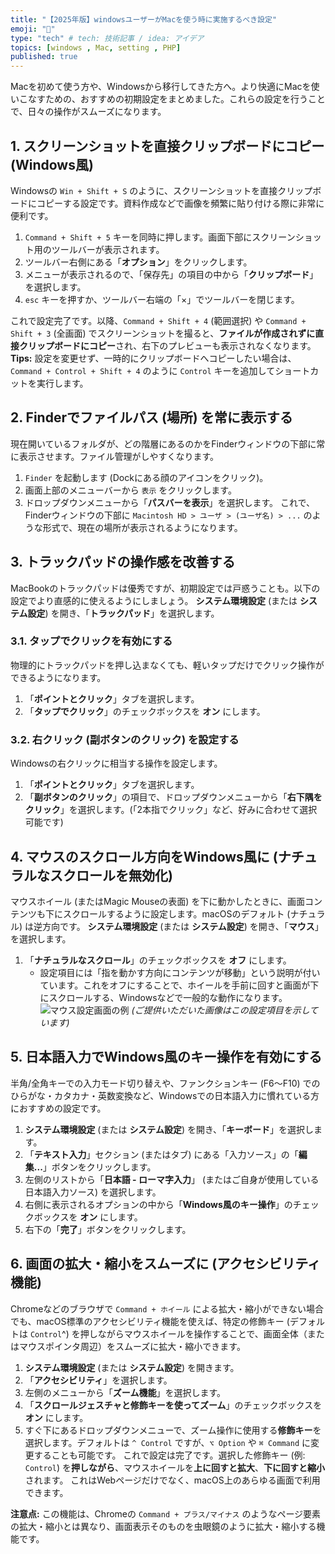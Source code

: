 ```yaml
---
title: "【2025年版】windowsユーザーがMacを使う時に実施するべき設定"
emoji: "🍎"
type: "tech" # tech: 技術記事 / idea: アイデア
topics: [windows , Mac, setting , PHP]
published: true
---
```


Macを初めて使う方や、Windowsから移行してきた方へ。より快適にMacを使いこなすための、おすすめの初期設定をまとめました。これらの設定を行うことで、日々の操作がスムーズになります。

## 1. スクリーンショットを直接クリップボードにコピー (Windows風)
Windowsの `Win + Shift + S` のように、スクリーンショットを直接クリップボードにコピーする設定です。資料作成などで画像を頻繁に貼り付ける際に非常に便利です。

1.  `Command + Shift + 5` キーを同時に押します。画面下部にスクリーンショット用のツールバーが表示されます。
2.  ツールバー右側にある「**オプション**」をクリックします。
3.  メニューが表示されるので、「保存先」の項目の中から「**クリップボード**」を選択します。
4.  `esc` キーを押すか、ツールバー右端の「×」でツールバーを閉じます。

これで設定完了です。以降、`Command + Shift + 4` (範囲選択) や `Command + Shift + 3` (全画面) でスクリーンショットを撮ると、**ファイルが作成されずに直接クリップボードにコピー**され、右下のプレビューも表示されなくなります。
**Tips:** 設定を変更せず、一時的にクリップボードへコピーしたい場合は、`Command + Control + Shift + 4` のように `Control` キーを追加してショートカットを実行します。

## 2. Finderでファイルパス (場所) を常に表示する
現在開いているフォルダが、どの階層にあるのかをFinderウィンドウの下部に常に表示させます。ファイル管理がしやすくなります。

1.  `Finder` を起動します (Dockにある顔のアイコンをクリック)。
2.  画面上部のメニューバーから `表示` をクリックします。
3.  ドロップダウンメニューから「**パスバーを表示**」を選択します。
これで、Finderウィンドウの下部に `Macintosh HD > ユーザ > (ユーザ名) > ...` のような形式で、現在の場所が表示されるようになります。

## 3. トラックパッドの操作感を改善する
MacBookのトラックパッドは優秀ですが、初期設定では戸惑うことも。以下の設定でより直感的に使えるようにしましょう。
**システム環境設定** (または **システム設定**) を開き、「**トラックパッド**」を選択します。

### 3.1. タップでクリックを有効にする
物理的にトラックパッドを押し込まなくても、軽いタップだけでクリック操作ができるようになります。
1.  「**ポイントとクリック**」タブを選択します。
2.  「**タップでクリック**」のチェックボックスを **オン** にします。

### 3.2. 右クリック (副ボタンのクリック) を設定する
Windowsの右クリックに相当する操作を設定します。
1.  「**ポイントとクリック**」タブを選択します。
2.  「**副ボタンのクリック**」の項目で、ドロップダウンメニューから「**右下隅をクリック**」を選択します。(「2本指でクリック」など、好みに合わせて選択可能です)

## 4. マウスのスクロール方向をWindows風に (ナチュラルなスクロールを無効化)
マウスホイール (またはMagic Mouseの表面) を下に動かしたときに、画面コンテンツも下にスクロールするように設定します。macOSのデフォルト (ナチュラル) は逆方向です。
**システム環境設定** (または **システム設定**) を開き、「**マウス**」を選択します。
1.  「**ナチュラルなスクロール**」のチェックボックスを **オフ** にします。
    *   設定項目には「指を動かす方向にコンテンツが移動」という説明が付いています。これをオフにすることで、ホイールを手前に回すと画面が下にスクロールする、Windowsなどで一般的な動作になります。
![マウス設定画面の例](画像のURLや説明をここに追加できます)
*(ご提供いただいた画像はこの設定項目を示しています)*

## 5. 日本語入力でWindows風のキー操作を有効にする
半角/全角キーでの入力モード切り替えや、ファンクションキー (F6〜F10) でのひらがな・カタカナ・英数変換など、Windowsでの日本語入力に慣れている方におすすめの設定です。
1.  **システム環境設定** (または **システム設定**) を開き、「**キーボード**」を選択します。
2.  「**テキスト入力**」セクション (またはタブ) にある「入力ソース」の「**編集...**」ボタンをクリックします。
3.  左側のリストから「**日本語 - ローマ字入力**」 (またはご自身が使用している日本語入力ソース) を選択します。
4.  右側に表示されるオプションの中から「**Windows風のキー操作**」のチェックボックスを **オン** にします。
5.  右下の「**完了**」ボタンをクリックします。

## 6. 画面の拡大・縮小をスムーズに (アクセシビリティ機能)
Chromeなどのブラウザで `Command + ホイール` による拡大・縮小ができない場合でも、macOS標準のアクセシビリティ機能を使えば、特定の修飾キー (デフォルトは `Control`^) を押しながらマウスホイールを操作することで、画面全体（またはマウスポインタ周辺）をスムーズに拡大・縮小できます。
1.  **システム環境設定** (または **システム設定**) を開きます。
2.  「**アクセシビリティ**」を選択します。
3.  左側のメニューから「**ズーム機能**」を選択します。
4.  「**スクロールジェスチャと修飾キーを使ってズーム**」のチェックボックスを **オン** にします。
5.  すぐ下にあるドロップダウンメニューで、ズーム操作に使用する**修飾キー**を選択します。デフォルトは `^ Control` ですが、`⌥ Option` や `⌘ Command` に変更することも可能です。
これで設定は完了です。選択した修飾キー (例: `Control`) を**押しながら**、マウスホイールを**上に回すと拡大**、**下に回すと縮小**されます。
これはWebページだけでなく、macOS上のあらゆる画面で利用できます。

**注意点:** この機能は、Chromeの `Command + プラス/マイナス` のようなページ要素の拡大・縮小とは異なり、画面表示そのものを虫眼鏡のように拡大・縮小する機能です。
